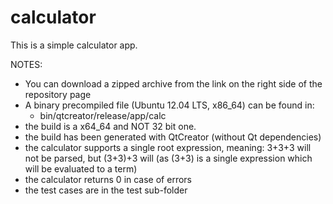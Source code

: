 # calculator 
This is a simple calculator app.

NOTES:

  * You can download a zipped archive from the link on the right side of the repository page
  * A binary precompiled file (Ubuntu 12.04 LTS, x86_64) can be found in:
    - bin/qtcreator/release/app/calc
  * the build is a x64_64 and NOT 32 bit one.
  * the build has been generated with QtCreator (without Qt dependencies)
  * the calculator supports a single root expression,
    meaning: 3+3+3 will not be parsed, but (3+3)+3 will
    (as (3+3) is a single expression which will be evaluated to a term)
  * the calculator returns 0 in case of errors
  * the test cases are in the test sub-folder
